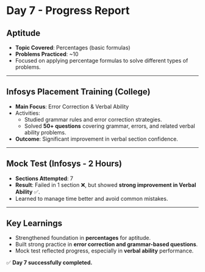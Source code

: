 # Day 7 - Progress Report

## Aptitude

- **Topic Covered**: Percentages (basic formulas)
- **Problems Practiced**: ~10
- Focused on applying percentage formulas to solve different types of problems.

---

## Infosys Placement Training (College)

- **Main Focus**: Error Correction & Verbal Ability
- Activities:
  - Studied grammar rules and error correction strategies.
  - Solved **50+ questions** covering grammar, errors, and related verbal ability problems.
- **Outcome**: Significant improvement in verbal section confidence.

---

## Mock Test (Infosys - 2 Hours)

- **Sections Attempted**: 7
- **Result**: Failed in 1 section ❌, but showed **strong improvement in Verbal Ability** ✅.
- Learned to manage time better and avoid common mistakes.

---

## Key Learnings

- Strengthened foundation in **percentages** for aptitude.
- Built strong practice in **error correction and grammar-based questions**.
- Mock test reflected progress, especially in **verbal ability** performance.

✅ **Day 7 successfully completed.**
